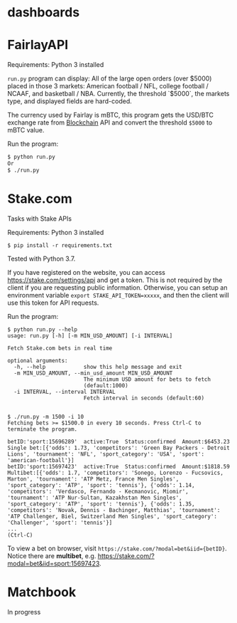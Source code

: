 # dashboards

# FairlayAPI
Requirements: Python 3 installed

`run.py` program can display: All of the large open orders (over $5000) placed in those 3 markets: American football / NFL, college football / NCAAF, and basketball / NBA. Currently, the threshold `$5000`, the markets type, and displayed fields are hard-coded.

The currency used by Fairlay is mBTC, this program gets the USD/BTC exchange rate from [Blockchain](https://www.blockchain.com/api/exchange_rates_api) API and convert the threshold `$5000` to mBTC value.

Run the program:
```bash
$ python run.py
Or
$ ./run.py
```
# Stake.com
Tasks with Stake APIs

Requirements: Python 3 installed
```
$ pip install -r requirements.txt
```
Tested with Python 3.7.

If you have registered on the website, you can access https://stake.com/settings/api and get a token. This is not required by the client if you are requesting public information. Otherwise, you can setup an environment variable `export STAKE_API_TOKEN=xxxxx`, and then the client will use this token for API requests.

Run the program:
```
$ python run.py --help
usage: run.py [-h] [-m MIN_USD_AMOUNT] [-i INTERVAL]

Fetch Stake.com bets in real time

optional arguments:
  -h, --help            show this help message and exit
  -m MIN_USD_AMOUNT, --min_usd_amount MIN_USD_AMOUNT
                        The minimum USD amount for bets to fetch
                        (default:1000)
  -i INTERVAL, --interval INTERVAL
                        Fetch interval in seconds (default:60)


$ ./run.py -m 1500 -i 10
Fetching bets >= $1500.0 in every 10 seconds. Press Ctrl-C to terminate the program.

betID:'sport:15696289'  active:True  Status:confirmed  Amount:$6453.23  Single bet:[{'odds': 1.73, 'competitors': 'Green Bay Packers - Detroit Lions', 'tournament': 'NFL', 'sport_category': 'USA', 'sport': 'american-football'}]
betID:'sport:15697423'  active:True  Status:confirmed  Amount:$1818.59  Multibet:[{'odds': 1.7, 'competitors': 'Sonego, Lorenzo - Fucsovics, Marton', 'tournament': 'ATP Metz, France Men Singles', 'sport_category': 'ATP', 'sport': 'tennis'}, {'odds': 1.14, 'competitors': 'Verdasco, Fernando - Kecmanovic, Miomir', 'tournament': 'ATP Nur-Sultan, Kazakhstan Men Singles', 'sport_category': 'ATP', 'sport': 'tennis'}, {'odds': 1.35, 'competitors': 'Novak, Dennis - Bachinger, Matthias', 'tournament': 'ATP Challenger, Biel, Switzerland Men Singles', 'sport_category': 'Challenger', 'sport': 'tennis'}]
...
(Ctrl-C)
```
To view a bet on browser, visit `https://stake.com/?modal=bet&iid={betID}`. Notice there are **multibet**, e.g. https://stake.com/?modal=bet&iid=sport:15697423.

# Matchbook
In progress

